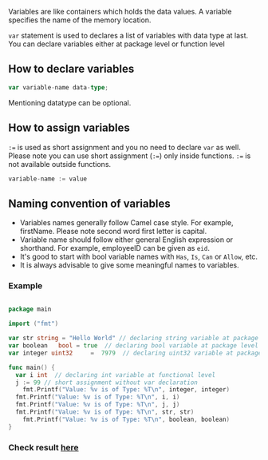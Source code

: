 Variables are like containers which holds the data values. A variable specifies the name of the memory location. 

`var` statement is used to declares a list of variables with data type at last. You can declare variables either at package level or function level

## How to declare variables

```go
var variable-name data-type;
```
Mentioning datatype can be optional.

## How to assign variables

`:=` is used as short assignment and you no need to declare `var` as well. Please note you can use short assignment (`:=`) only inside functions. `:=` is not available outside functions. 

```go
variable-name := value
```

## Naming convention of variables

* Variables names generally follow Camel case style. For example, firstName. Please note second word first letter is capital.
* Variable name should follow either general English expression or shorthand. For example, employeeID can be given as `eid`.
* It's good to start with bool variable names with `Has`, `Is`, `Can` or `Allow`, etc.
* It is always advisable to give some meaningful names to variables.

### Example

```go

package main

import ("fmt")

var str string = "Hello World" // declaring string variable at package level
var boolean   bool = true  // declaring bool variable at package level
var integer uint32     =  7979  // declaring uint32 variable at package level

func main() {
  var i int  // declaring int variable at functional level
  j := 99 // short assignment without var declaration
	fmt.Printf("Value: %v is of Type: %T\n", integer, integer)
  fmt.Printf("Value: %v is of Type: %T\n", i, i)
  fmt.Printf("Value: %v is of Type: %T\n", j, j)
  fmt.Printf("Value: %v is of Type: %T\n", str, str)
	fmt.Printf("Value: %v is of Type: %T\n", boolean, boolean)
}
```

### Check result [here](https://onecompiler.com/go/3vpkzg55z)